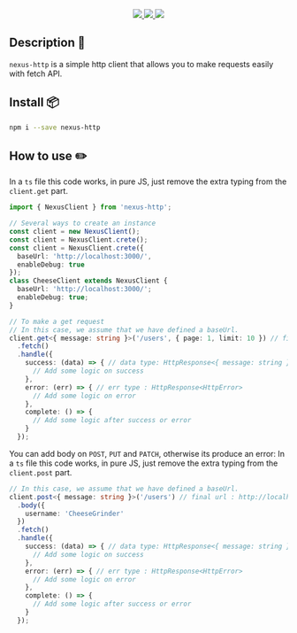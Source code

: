 <div align="center">
  <a href="https://github.com/CheeseGrinder/nexus-http">
    <img src="https://img.shields.io/github/license/CheeseGrinder/nexus-http"/>
  </a>
  <a href="https://github.com/CheeseGrinder/nexus-http">
    <img src="https://img.shields.io/npm/dm/nexus-http"/>
  </a>
  <a href="https://github.com/CheeseGrinder/nexus-http">
    <img src="https://github.com/CheeseGrinder/nexus-http/actions/workflows/npm-publish.yml/badge.svg"/>
  </a>
</div>


## Description 📄
`nexus-http` is a simple http client that allows you to make requests easily with fetch API.


## Install 📦️
```bash
npm i --save nexus-http
```


## How to use ✏️

In a `ts` file this code works, in pure JS, just remove the extra typing from the `client.get` part.
```ts
import { NexusClient } from 'nexus-http';

// Several ways to create an instance
const client = new NexusClient();
const client = NexusClient.crete();
const client = NexusClient.crete({
  baseUrl: 'http://localhost:3000/',
  enableDebug: true
});
class CheeseClient extends NexusClient {
  baseUrl: 'http://localhost:3000/';
  enableDebug: true;
}

// To make a get request
// In this case, we assume that we have defined a baseUrl.
client.get<{ message: string }>('/users', { page: 1, limit: 10 }) // final url : http://localhosst:3000/users?page=1&limit=10
  .fetch()
  .handle({
    success: (data) => { // data type: HttpResponse<{ message: string }>
      // Add some logic on success
    },
    error: (err) => { // err type : HttpResponse<HttpError>
      // Add some logic on error
    },
    complete: () => {
      // Add some logic after success or error
    }
  });
```

You can add body on `POST`, `PUT` and `PATCH`, otherwise its produce an error:
In a `ts` file this code works, in pure JS, just remove the extra typing from the `client.post` part.
```ts
// In this case, we assume that we have defined a baseUrl.
client.post<{ message: string }>('/users') // final url : http://localhosst:3000/users
  .body({
    username: 'CheeseGrinder'
  })
  .fetch()
  .handle({
    success: (data) => { // data type: HttpResponse<{ message: string }>
      // Add some logic on success
    },
    error: (err) => { // err type : HttpResponse<HttpError>
      // Add some logic on error
    },
    complete: () => {
      // Add some logic after success or error
    }
  });
```